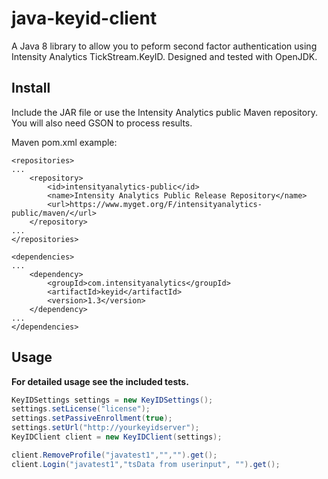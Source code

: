 # java-keyid-client

A Java 8 library to allow you to peform second factor authentication using Intensity Analytics TickStream.KeyID. Designed and tested with OpenJDK.

## Install

Include the JAR file or use the Intensity Analytics public Maven repository. You will also need GSON to process results.

Maven pom.xml example:

```
<repositories>
...
    <repository>
        <id>intensityanalytics-public</id>
        <name>Intensity Analytics Public Release Repository</name>
        <url>https://www.myget.org/F/intensityanalytics-public/maven/</url>
    </repository>
...
</repositories>

<dependencies>
...
    <dependency>
        <groupId>com.intensityanalytics</groupId>
        <artifactId>keyid</artifactId>
        <version>1.3</version>
    </dependency>
...
</dependencies>
```

## Usage

**For detailed usage see the included tests.**

```java
KeyIDSettings settings = new KeyIDSettings();
settings.setLicense("license");
settings.setPassiveEnrollment(true);
settings.setUrl("http://yourkeyidserver");
KeyIDClient client = new KeyIDClient(settings);

client.RemoveProfile("javatest1","","").get();
client.Login("javatest1","tsData from userinput", "").get();
```
